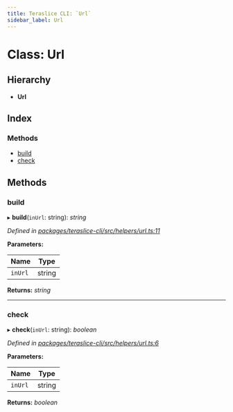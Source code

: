 ```yaml
---
title: Teraslice CLI: `Url`
sidebar_label: Url
---
```


# Class: Url

## Hierarchy

* **Url**

## Index

### Methods

* [build](url.md#build)
* [check](url.md#check)

## Methods

###  build

▸ **build**(`inUrl`: string): *string*

*Defined in [packages/teraslice-cli/src/helpers/url.ts:11](https://github.com/terascope/teraslice/blob/78714a985/packages/teraslice-cli/src/helpers/url.ts#L11)*

**Parameters:**

Name | Type |
------ | ------ |
`inUrl` | string |

**Returns:** *string*

___

###  check

▸ **check**(`inUrl`: string): *boolean*

*Defined in [packages/teraslice-cli/src/helpers/url.ts:6](https://github.com/terascope/teraslice/blob/78714a985/packages/teraslice-cli/src/helpers/url.ts#L6)*

**Parameters:**

Name | Type |
------ | ------ |
`inUrl` | string |

**Returns:** *boolean*
